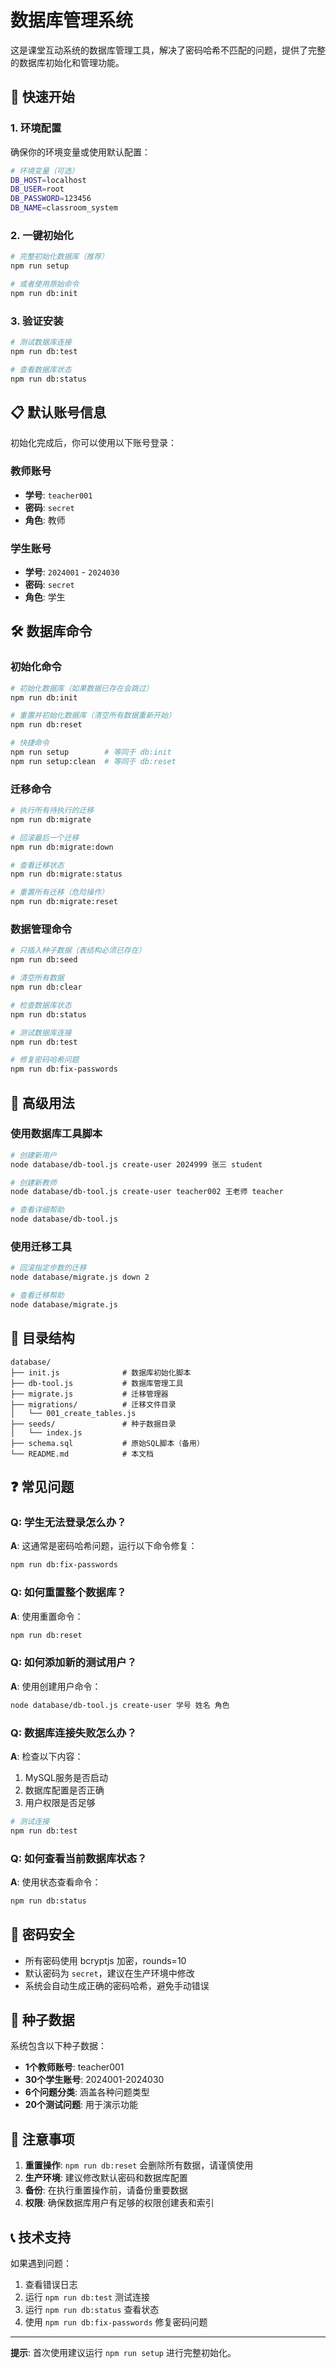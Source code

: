 # 数据库管理系统

这是课堂互动系统的数据库管理工具，解决了密码哈希不匹配的问题，提供了完整的数据库初始化和管理功能。

## 🚀 快速开始

### 1. 环境配置

确保你的环境变量或使用默认配置：

```bash
# 环境变量（可选）
DB_HOST=localhost
DB_USER=root
DB_PASSWORD=123456
DB_NAME=classroom_system
```

### 2. 一键初始化

```bash
# 完整初始化数据库（推荐）
npm run setup

# 或者使用原始命令
npm run db:init
```

### 3. 验证安装

```bash
# 测试数据库连接
npm run db:test

# 查看数据库状态
npm run db:status
```

## 📋 默认账号信息

初始化完成后，你可以使用以下账号登录：

### 教师账号
- **学号**: `teacher001`
- **密码**: `secret`
- **角色**: 教师

### 学生账号
- **学号**: `2024001` - `2024030`
- **密码**: `secret`
- **角色**: 学生

## 🛠 数据库命令

### 初始化命令

```bash
# 初始化数据库（如果数据已存在会跳过）
npm run db:init

# 重置并初始化数据库（清空所有数据重新开始）
npm run db:reset

# 快捷命令
npm run setup        # 等同于 db:init
npm run setup:clean  # 等同于 db:reset
```

### 迁移命令

```bash
# 执行所有待执行的迁移
npm run db:migrate

# 回滚最后一个迁移
npm run db:migrate:down

# 查看迁移状态
npm run db:migrate:status

# 重置所有迁移（危险操作）
npm run db:migrate:reset
```

### 数据管理命令

```bash
# 只插入种子数据（表结构必须已存在）
npm run db:seed

# 清空所有数据
npm run db:clear

# 检查数据库状态
npm run db:status

# 测试数据库连接
npm run db:test

# 修复密码哈希问题
npm run db:fix-passwords
```

## 🔧 高级用法

### 使用数据库工具脚本

```bash
# 创建新用户
node database/db-tool.js create-user 2024999 张三 student

# 创建新教师
node database/db-tool.js create-user teacher002 王老师 teacher

# 查看详细帮助
node database/db-tool.js
```

### 使用迁移工具

```bash
# 回滚指定步数的迁移
node database/migrate.js down 2

# 查看迁移帮助
node database/migrate.js
```

## 📁 目录结构

```
database/
├── init.js              # 数据库初始化脚本
├── db-tool.js           # 数据库管理工具
├── migrate.js           # 迁移管理器
├── migrations/          # 迁移文件目录
│   └── 001_create_tables.js
├── seeds/               # 种子数据目录
│   └── index.js
├── schema.sql           # 原始SQL脚本（备用）
└── README.md            # 本文档
```

## ❓ 常见问题

### Q: 学生无法登录怎么办？

**A**: 这通常是密码哈希问题，运行以下命令修复：

```bash
npm run db:fix-passwords
```

### Q: 如何重置整个数据库？

**A**: 使用重置命令：

```bash
npm run db:reset
```

### Q: 如何添加新的测试用户？

**A**: 使用创建用户命令：

```bash
node database/db-tool.js create-user 学号 姓名 角色
```

### Q: 数据库连接失败怎么办？

**A**: 检查以下内容：
1. MySQL服务是否启动
2. 数据库配置是否正确
3. 用户权限是否足够

```bash
# 测试连接
npm run db:test
```

### Q: 如何查看当前数据库状态？

**A**: 使用状态查看命令：

```bash
npm run db:status
```

## 🔐 密码安全

- 所有密码使用 bcryptjs 加密，rounds=10
- 默认密码为 `secret`，建议在生产环境中修改
- 系统会自动生成正确的密码哈希，避免手动错误

## 🌱 种子数据

系统包含以下种子数据：

- **1个教师账号**: teacher001
- **30个学生账号**: 2024001-2024030
- **6个问题分类**: 涵盖各种问题类型
- **20个测试问题**: 用于演示功能

## 🚨 注意事项

1. **重置操作**: `npm run db:reset` 会删除所有数据，请谨慎使用
2. **生产环境**: 建议修改默认密码和数据库配置
3. **备份**: 在执行重置操作前，请备份重要数据
4. **权限**: 确保数据库用户有足够的权限创建表和索引

## 📞 技术支持

如果遇到问题：

1. 查看错误日志
2. 运行 `npm run db:test` 测试连接
3. 运行 `npm run db:status` 查看状态
4. 使用 `npm run db:fix-passwords` 修复密码问题

---

**提示**: 首次使用建议运行 `npm run setup` 进行完整初始化。